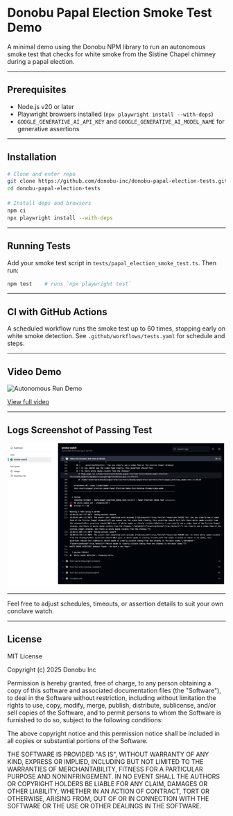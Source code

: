# Donobu Papal Election Smoke Test Demo

A minimal demo using the Donobu NPM library to run an autonomous smoke test that checks for white smoke from the Sistine Chapel chimney during a papal election.

---

## Prerequisites

* Node.js v20 or later
* Playwright browsers installed (`npx playwright install --with-deps`)
* `GOOGLE_GENERATIVE_AI_API_KEY` and `GOOGLE_GENERATIVE_AI_MODEL_NAME` for generative assertions

---

## Installation

```bash
# Clone and enter repo
git clone https://github.com/donobu-inc/donobu-papal-election-tests.git
cd donobu-papal-election-tests

# Install deps and browsers
npm ci
npx playwright install --with-deps
```

---

## Running Tests

Add your smoke test script in `tests/papal_election_smoke_test.ts`. Then run:

```bash
npm test    # runs `npx playwright test`
```

---

## CI with GitHub Actions

A scheduled workflow runs the smoke test up to 60 times, stopping early on white smoke detection. See `.github/workflows/tests.yaml` for schedule and steps.

---

## Video Demo

![Autonomous Run Demo](demo/test_authoring_demo.gif)

[View full video](demo/test_authoring_demo.mp4)

---

## Logs Screenshot of Passing Test

![Smoke Test Logs](demo/logs.png)

---

Feel free to adjust schedules, timeouts, or assertion details to suit your own conclave watch.

---

## License

MIT License

Copyright (c) 2025 Donobu Inc

Permission is hereby granted, free of charge, to any person obtaining a copy
of this software and associated documentation files (the "Software"), to deal
in the Software without restriction, including without limitation the rights
to use, copy, modify, merge, publish, distribute, sublicense, and/or sell
copies of the Software, and to permit persons to whom the Software is
furnished to do so, subject to the following conditions:

The above copyright notice and this permission notice shall be included in all
copies or substantial portions of the Software.

THE SOFTWARE IS PROVIDED "AS IS", WITHOUT WARRANTY OF ANY KIND, EXPRESS OR
IMPLIED, INCLUDING BUT NOT LIMITED TO THE WARRANTIES OF MERCHANTABILITY,
FITNESS FOR A PARTICULAR PURPOSE AND NONINFRINGEMENT. IN NO EVENT SHALL THE
AUTHORS OR COPYRIGHT HOLDERS BE LIABLE FOR ANY CLAIM, DAMAGES OR OTHER
LIABILITY, WHETHER IN AN ACTION OF CONTRACT, TORT OR OTHERWISE, ARISING FROM,
OUT OF OR IN CONNECTION WITH THE SOFTWARE OR THE USE OR OTHER DEALINGS IN THE
SOFTWARE.
